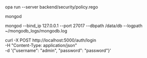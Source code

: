  opa run --server backend/security/policy.rego

 mongod

 mongod --bind_ip 127.0.0.1 --port 27017 --dbpath /data/db --logpath ~/mongodb_logs/mongodb.log

 curl -X POST http://localhost:5000/auth/login \
     -H "Content-Type: application/json" \
     -d '{"username": "admin", "password": "password"}'
